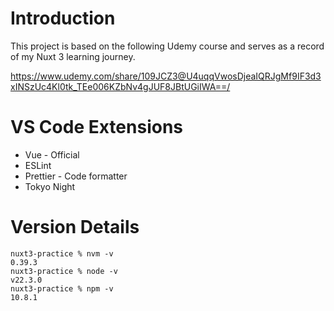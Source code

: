 # Introduction

This project is based on the following Udemy course and serves as a record of my Nuxt 3 learning journey.

https://www.udemy.com/share/109JCZ3@U4uqqVwosDjeaIQRJgMf9IF3d3xINSzUc4Kl0tk_TEe006KZbNv4gJUF8JBtUGiIWA==/

# VS Code Extensions

- Vue - Official
- ESLint
- Prettier - Code formatter
- Tokyo Night

# Version Details

```
nuxt3-practice % nvm -v
0.39.3
nuxt3-practice % node -v
v22.3.0
nuxt3-practice % npm -v
10.8.1
```

